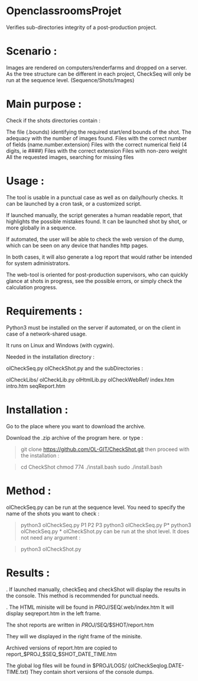# OpenclassroomsProjet

Verifies sub-directories integrity of a post-production project.
# Scenario :
Images are rendered on computers/renderfarms and dropped on a server. As the tree structure can be different in each project, CheckSeq will only be run at the sequence level. (Sequence/Shots/Images)

# Main purpose :
Check if the shots directories contain :

The file (.bounds) identifying the required start/end bounds of the shot.
The adequacy with the number of images found.
Files with the correct number of fields (name.number.extension)
Files with the correct numerical field (4 digits, ie ####)
Files with the correct extension
Files with non-zero weight
All the requested images, searching for missing files
# Usage :
The tool is usable in a punctual case as well as on daily/hourly checks. It can be launched by a cron task, or a customized script.

If launched manually, the script generates a human readable report, that highlights the possible mistakes found. It can be launched shot by shot, or more globally in a sequence.

If automated, the user will be able to check the web version of the dump, which can be seen on any device that handles http pages.

In both cases, it will also generate a log report that would rather be intended for system administrators.

The web-tool is oriented for post-production supervisors, who can quickly glance at shots in progress, see the possible errors, or simply check the calculation progress.

# Requirements :
Python3 must be installed on the server if automated, or on the client in case of a network-shared usage.

It runs on Linux and Windows (with cygwin).

Needed in the installation directory :

olCheckSeq.py
olCheckShot.py
and the subDirectories :

olCheckLibs/
olCheckLib.py
olHtmlLib.py
olCheckWebRef/
index.htm
intro.htm
seqReport.htm
# Installation :
Go to the place where you want to download the archive.

Download the .zip archive of the program here.
or type :

> git clone https://github.com/OL-GIT/CheckShot.git
then proceed with the installation :

> cd CheckShot
> chmod 774 ./install.bash
> sudo ./install.bash
 # Method :
olCheckSeq.py can be run at the sequence level. You need to specify the name of the shots you want to check :

> python3 olCheckSeq.py P1 P2 P3
> python3 olCheckSeq.py P*
> python3 olCheckSeq.py *
olCheckShot.py can be run at the shot level. It does not need any argument :

> python3 olCheckShot.py
 # Results :
. If launched manually, checkSeq and checkShot will display the results in the console.
This method is recommended for punctual needs.

. The HTML minisite will be found in $PROJ/$SEQ/.web/index.htm
It will display seqreport.htm in the left frame.

The shot reports are written in $PROJ/$SEQ/$SHOT/report.htm

They will we displayed in the right frame of the minisite.

Archived versions of report.htm are copied to report_$PROJ_$SEQ_$SHOT_DATE_TIME.htm

The global log files will be found in $PROJ/LOGS/ (olCheckSeqlog.DATE-TIME.txt)
They contain short versions of the console dumps.
